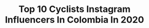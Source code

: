 ---
title: Top 10 Cyclists Instagram Influencers In Colombia In 2020
description: >-
  Find top cyclists Instagram influencers in Colombia in 2020. Most popular hashtags: #cycling #cyclinglife #cyclingphotos #ciclismo.
platform: Instagram
hits: 20
text_top: Discover the most popular Instagram profiles on inBeat.
text_bottom: Our search engine aggregates 20 Instagram influencers like this in Colombia for you to contact.
profiles:
  - username: "carolinafrancov"
    fullname: >-
      Carolina Franco Villegas
    bio: >-
      ●•Social Media Communicator ●•Singer ●•Model ●•Cyclist 》From Medellín, Colombia 》carolina.franco.villegas@gmail.com
    location: "Colombia"
    followers: 60698
    engagement: 462
    commentsToLikes: 0.046698
    id: ck5bwvxkemiqi0i11a3j02jli
    verified: false
    hashtags: "#espnbiketeam, #gorigogo, #ciclismo, #cycling"
  - username: "caroamayac"
    fullname: >-
      C A R O L I N A  A M A Y A
    bio: >-
      Amateur cyclist 🚲 🇨🇴 Ruta ⛰Mtb Fashion designer 👚✂️ @carolinaamayac 😎 @tifosioptics
    location: "Colombia"
    followers: 54566
    engagement: 231
    commentsToLikes: 0.041679
    id: ck14hx0ntck8t0i191jawclxe
    verified: false
    hashtags: "#womenstyle, #bikegirl, #womenonbike, #roadbikes"
  - username: "nataliafrancov"
    fullname: >-
      Natalia Franco Villegas
    bio: >-
      Medellín, Colombia 🇨🇴 Cyclist for @teamtwenty24 @gozwift 🚲 Soon 2B Mental Performance Consultant!🧠 naty-franco95@hotmail.com
    location: "Colombia"
    followers: 15350
    engagement: 452
    commentsToLikes: 0.024797
    id: ck5cfv7nlnog70i11pvi71ey4
    verified: false
    hashtags: "#athlos, #colombianpower, #outsideisfree, #weareamplified"
  - username: "verona92"
    fullname: >-
      Carlos Verona
    bio: >-
      🔹Pro-cyclist for @movistar_team 🚲 🔹 No DM, email please! 😊 📧 🔹 Nuevo #veronaVlog👇🏼
    location: "Colombia"
    followers: 73145
    engagement: 528
    commentsToLikes: 0.011388
    id: ck6tmdibf7n570j7184bpdd8l
    verified: true
    hashtags: "#itstimetoreflect, #seguimosconectados, #veronavlog, #consumeproximidad"
  - username: "michi_barsi"
    fullname: >-
      Javier BarSi 🇨🇴
    bio: >-
      @suarezclothing Team : @mobelteam 🚴🏼‍♂️ Marketing & MBA 🇵🇪🇪🇸 Sales Manager 👨🏻‍💻
    location: "Colombia"
    followers: 50922
    engagement: 577
    commentsToLikes: 0.036844
    id: ck5hmy2szmuei0i11u9dub8el
    verified: false
    hashtags: "#swimbikerun, #roadbike, #biker, #gymmotivation"
  - username: "juantobon1"
    fullname: >-
      Juan Tobon
    bio: >-
      • Ciclista Aficionado. • Strava: Juan Tobon. • Ingeniero Civil. • @bicistore_co • @bicistore_medellin •📍 Medellín, Antioquia.
    location: "Colombia"
    followers: 10311
    engagement: 2022
    commentsToLikes: 0.023371
    id: ck5zs17thxmpe0i14zx3hzfcx
    verified: false
    hashtags: "#sport, #cyclingphotos, #cyclingpics, #picoftheday"
  - username: "enahernandezh"
    fullname: >-
      Ena Hernandez
    bio: >-
      Buenos diasx3!! NI FIT NI FAT Entre la 🚲 bici y la cocina 👩🏼‍🍳 Vida en equilibrio Tips comida, eventos, viajes Caribe soy! @surprise_barranquilla
    location: "Colombia"
    followers: 64545
    engagement: 232
    commentsToLikes: 0.034895
    id: ck5zkvmufk8st0i14qng0jxcl
    verified: false
    hashtags: "#bioracerfamily, #ciclismofemenino, #bike, #bikelife"
  - username: "anngelicamol"
    fullname: >-
      Angelica Maria Ocampo Lopez
    bio: >-
      Ciclista aficionada Sunglasses @gfny_world Oval Chainring @absoluteblack.cc Ing Industrial PMP Certified Green Belt Lean Service
    location: "Colombia"
    followers: 44421
    engagement: 258
    commentsToLikes: 0.031330
    id: ck8tcbxbkyzfc0j78jo2gledp
    verified: false
    hashtags: "#happiness, #pedal, #cyclingshots, #cyclist"
  - username: "taty8a"
    fullname: >-
      𝗧𝗮𝘁𝗶𝗮𝗻𝗮 𝗦á𝗻𝗰𝗵𝗲𝘇
    bio: >-
      🇨🇴 @𝘬𝘢𝘧𝘪𝘵𝘵.𝘰𝘧𝘪𝘤𝘪𝘢𝘭 𝘚𝘵𝘳𝘢𝘷𝘢: 𝘛𝘢𝘵𝘺 8𝘢 🥇𝘊𝘙𝘐 𝘔𝘢𝘴𝘵𝘦𝘳 2015 🥇ℓ'єтαρє 2018 🥇𝘎𝘳𝘢𝘯 𝘍𝘰𝘯𝘥𝘰 𝘊𝘪𝘶𝘥𝘢𝘥 𝘔𝘶𝘴𝘪𝘤𝘢𝘭
    location: "Colombia"
    followers: 37220
    engagement: 244
    commentsToLikes: 0.021980
    id: ckaoxz179fctj0i78nms5y3dy
    verified: false
    hashtags: "#bikeporn, #road, #mujeresciclistas, #roadbikes"
  - username: "marigomezp"
    fullname: >-
      Mariana Gómez P
    bio: >-
      Ciclismo • Deporte • Lifestyle ➠ ➠ ➠ 📍 Colombia 👩🏼‍🎓 Ingeniera 🐶 Mi vida •strava: Mariana Gomez P
    location: "Colombia"
    followers: 74596
    engagement: 357
    commentsToLikes: 0.017434
    id: ck5zpo1not0h00i142550week
    verified: false
    hashtags: "#marigomezp, #cycling, #cyclingstyle, #cyclist"
---